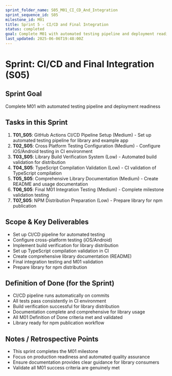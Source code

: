 ```yaml
---
sprint_folder_name: S05_M01_CI_CD_And_Integration
sprint_sequence_id: S05
milestone_id: M01
title: Sprint 5 - CI/CD and Final Integration
status: completed
goal: Complete M01 with automated testing pipeline and deployment readiness
last_updated: 2025-06-06T19:48:00Z
---
```


# Sprint: CI/CD and Final Integration (S05)

## Sprint Goal
Complete M01 with automated testing pipeline and deployment readiness

## Tasks in this Sprint
1. **T01_S05**: GitHub Actions CI/CD Pipeline Setup (Medium) - Set up automated testing pipeline for library and example app
2. **T02_S05**: Cross Platform Testing Configuration (Medium) - Configure iOS/Android testing in CI environment  
3. **T03_S05**: Library Build Verification System (Low) - Automated build validation for distribution
4. **T04_S05**: TypeScript Compilation Validation (Low) - CI validation of TypeScript compilation
5. **T05_S05**: Comprehensive Library Documentation (Medium) - Create README and usage documentation
6. **T06_S05**: Final M01 Integration Testing (Medium) - Complete milestone validation testing
7. **T07_S05**: NPM Distribution Preparation (Low) - Prepare library for npm publication

## Scope & Key Deliverables
- Set up CI/CD pipeline for automated testing
- Configure cross-platform testing (iOS/Android)
- Implement build verification for library distribution
- Set up TypeScript compilation validation in CI
- Create comprehensive library documentation (README)
- Final integration testing and M01 validation
- Prepare library for npm distribution

## Definition of Done (for the Sprint)
- CI/CD pipeline runs automatically on commits
- All tests pass consistently in CI environment
- Build verification successful for library distribution
- Documentation complete and comprehensive for library usage
- All M01 Definition of Done criteria met and validated
- Library ready for npm publication workflow

## Notes / Retrospective Points
- This sprint completes the M01 milestone
- Focus on production readiness and automated quality assurance
- Ensure documentation provides clear guidance for library consumers
- Validate all M01 success criteria are genuinely met